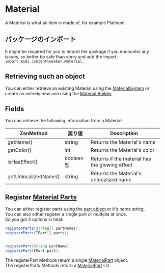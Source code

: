 # Material

A Material is what an item is made of, for example Platinum.

## パッケージのインポート

It might be required for you to import the package if you encounter any issues, so better be safe than sorry and add the import.  
`import mods.contenttweaker.Material;`

## Retrieving such an object

You can either retrieve an existing Material using the [MaterialSystem](/Mods/ContentTweaker/Materials/MaterialSystem/) or create an entirely new one using the [Material Builder](/Mods/ContentTweaker/Materials/Materials/Material_Builder/)

## Fields

You can retrieve the following information from a Material:

| ZenMethod            | 戻り値      | Description                                    |
| -------------------- | -------- | ---------------------------------------------- |
| getName()            | string   | Returns the Material's name                    |
| getColor()           | int      | Returns the Material's color                   |
| isHasEffect()        | boolean型 | Returns if the material has the glowing effect |
| getUnlocalizedName() | string   | Returns the Material's unlocalized name        |

## Register [Material Parts](/Mods/ContentTweaker/Materials/Materials/MaterialPart/)

You can either register parts using the [part object](/Mods/ContentTweaker/Materials/Parts/Part/) or it's name string.  
You can also either register a single part or multiple at once.  
So you got 4 options in total:

```JAVA
registerParts(String[] partNames);
registerParts(IPart[] parts);


registerPart(String partName);
registerPart(IPart part);
```

The registerPart Methods return a single [MaterialPart](/Mods/ContentTweaker/Materials/Materials/MaterialPart/) object.  
The registerParts Methods return a [MaterialPart](/Mods/ContentTweaker/Materials/Materials/MaterialPart/) list.